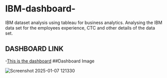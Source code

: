 # IBM-dashboard-
IBM dataset analysis using tableau for business analytics.
Analysing the IBM data set for the employees experience, CTC and other details of the data set.
## DASHBOARD LINK
-<a href="https://public.tableau.com/app/profile/aryan.singh3616/viz/IBM_17350367647470/Dashboard1">This is the dashboard</a>
##Dashboard Image

![Screenshot 2025-01-07 121330](https://github.com/user-attachments/assets/03b1f95a-2cf2-485e-a343-100f1032408b)
